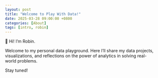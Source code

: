 ```yaml
---
layout: post
title: "Welcome to Play With Data!"
date: 2025-03-28 09:00:00 +0800
categories: [About]
tags: [intro, robin]
---
```


👋 Hi! I’m Robin.

Welcome to my personal data playground. Here I’ll share my data projects, visualizations, and reflections on the power of analytics in solving real-world problems.

Stay tuned!
